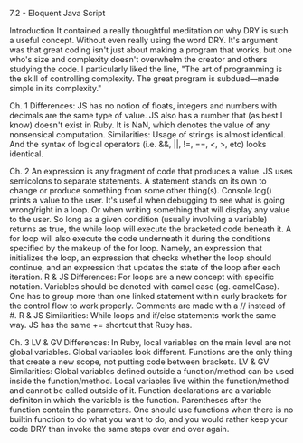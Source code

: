 7.2 - Eloquent Java Script

Introduction
It contained a really thoughtful meditation on why DRY is such a useful concept. Without even really using the word DRY. It's argument was that great coding isn't just about making a program that works, but one who's size and complexity doesn't overwhelm the creator and others studying the code. I particularly liked the line, "The art of programming is the skill of controlling complexity. The great program is subdued—made simple in its complexity."

Ch. 1
Differences: JS has no notion of floats, integers and numbers with decimals are the same type of value. JS also has a number that (as best I know) doesn't exist in Ruby. It is NaN, which denotes the value of any nonsensical computation.
Similarities: Usage of strings is almost identical. And the syntax of logical operators (i.e. &&, ||, !=, ==, <, >, etc) looks identical.

Ch. 2
An expression is any fragment of code that produces a value.
JS uses semicolons to separate statements. A statement stands on its own to change or produce something from some other thing(s).
Console.log() prints a value to the user. It's useful when debugging to see what is going wrong/right in a loop. Or when writing something that will display any value to the user.
So long as a given condition (usually involving a variable) returns as true, the while loop will execute the bracketed code beneath it. A for loop will also execute the code underneath it during the conditions specified by the makeup of the for loop. Namely, an expression that initializes the loop, an expression that checks whether the loop should continue, and an expression that updates the state of the loop after each iteration.
R & JS Differences: For loops are a new concept with specific notation. Variables should be denoted with camel case (eg. camelCase). One has to group more than one linked statement within curly brackets for the control flow to work properly. Comments are made with a // instead of #.
R & JS Similarities: While loops and if/else statements work the same way. JS has the same += shortcut that Ruby has.

Ch. 3
LV & GV Differences: In Ruby, local variables on the main level are not global variables. Global variables look different. Functions are the only thing that create a new scope, not putting code between brackets.
LV & GV Similarities: Global variables defined outside a function/method can be used inside the function/method. Local variables live within the function/method and cannot be called outside of it.
Function declarations are a variable definiton in which the variable is the function. Parentheses after the function contain the parameters.
One should use functions when there is no builtin function to do what you want to do, and you would rather keep your code DRY than invoke the same steps over and over again.
